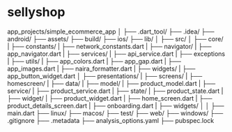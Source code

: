 # sellyshop

app_projects/simple_ecommerce_app
│
├── .dart_tool/
├── .idea/
├── android/
├── assets/
├── build/
├── ios/
├── lib/
│   ├── src/
│        ├── core/
|              ├── constants/
|                     ├── network_constants.dart
|              ├── navigator/
|                     ├── app_navigator.dart
|              ├── services/
|                     ├── api_service.dart
|                     ├── exceptions
|              ├── utils/
|                     ├── app_colors.dart
|                     ├── app_gap.dart
|                     ├── app_images.dart
|                     ├── naira_formatter.dart
|              ├── widgets/
|                     ├── app_button_widget.dart
│        ├── presentations/
|               ├── screens/
|                      ├── homescreen/
|                             ├── data/
|                                   ├── model/
|                                         ├── product_model.dart
|                                   ├── service/
|                                         ├── product_service.dart
|                             ├── state/
|                                   ├── product_state.dart
|                             ├── widget/
|                                   ├── product_widget.dart
|                             ├── home_screen.dart
|                             ├── product_details_screen.dart
|                     ├── onboarding.dart
|               ├── widgets/
│   │   ├── main.dart
├── linux/
├── macos/
├── test/
├── web/
├── windows/
├── .gitignore
├── .metadata
├── analysis_options.yaml
├── pubspec.lock
